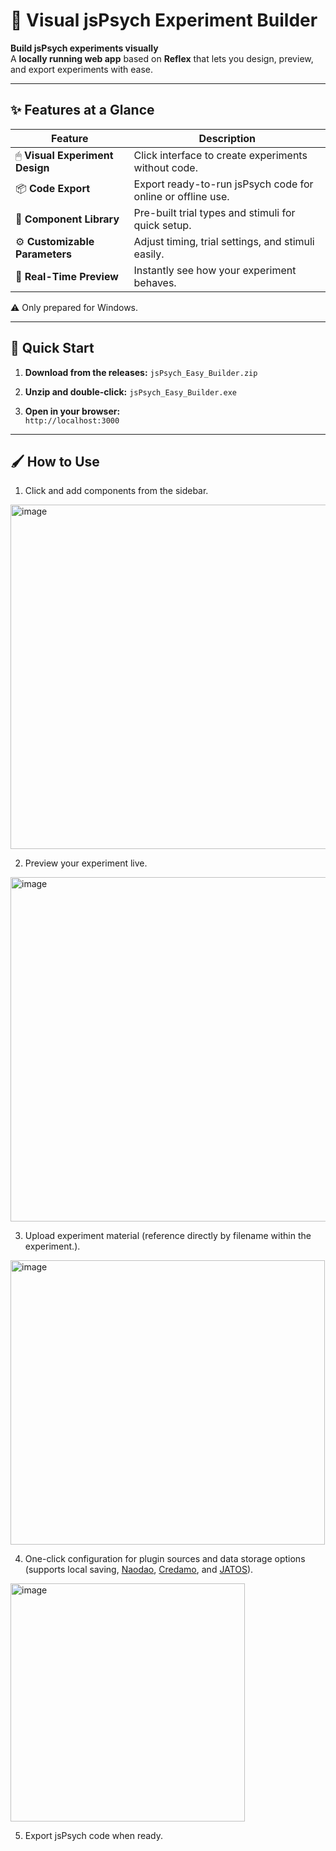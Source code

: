 # 🎨 Visual jsPsych Experiment Builder

**Build jsPsych experiments visually**  
A **locally running web app** based on **Reflex** that lets you design, preview, and export experiments with ease.

---

## ✨ Features at a Glance

| Feature | Description |
|---------|-------------|
| 🖱 **Visual Experiment Design** | Click interface to create experiments without code. |
| 📦 **Code Export** | Export ready-to-run jsPsych code for online or offline use. |
| 🧩 **Component Library** | Pre-built trial types and stimuli for quick setup. |
| ⚙️ **Customizable Parameters** | Adjust timing, trial settings, and stimuli easily. |
| 👀 **Real-Time Preview** | Instantly see how your experiment behaves. |

⚠️ Only prepared for Windows.

---

## 🚀 Quick Start

1. **Download from the releases:**
   `jsPsych_Easy_Builder.zip`

2. **Unzip and double-click:**
   `jsPsych_Easy_Builder.exe`

3. **Open in your browser:**  
   `http://localhost:3000`

---

## 🖌 How to Use

1. Click and add components from the sidebar.
<img width="1489" height="551" alt="image" src="https://github.com/user-attachments/assets/18145468-c32e-482d-a161-591a85fb1795" />

2. Preview your experiment live.
<img width="1489" height="551" alt="image" src="https://github.com/user-attachments/assets/0e6aa8a9-3b39-4bd4-b6aa-86abde53dca3" />

3. Upload experiment material (reference directly by filename within the experiment.).
<img width="503" height="455" alt="image" src="https://github.com/user-attachments/assets/533a888b-97ae-4198-845d-20e340bd5b7b" />

4. One-click configuration for plugin sources and data storage options (supports local saving, <a href="https://naodao.com/" target="_blank">Naodao</a>, <a href="https://www.credamo.com/" target="_blank">Credamo</a>, and <a href="https://www.jatos.org/" target="_blank">JATOS</a>).
<img width="375" height="381" alt="image" src="https://github.com/user-attachments/assets/73f67e7b-9dd2-4cea-9ebe-2f7eda426842" />

   
5. Export jsPsych code when ready.  
